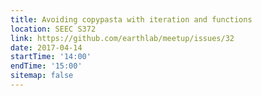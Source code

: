 ```yaml
---
title: Avoiding copypasta with iteration and functions
location: SEEC S372
link: https://github.com/earthlab/meetup/issues/32
date: 2017-04-14
startTime: '14:00'
endTime: '15:00'
sitemap: false
---
```

